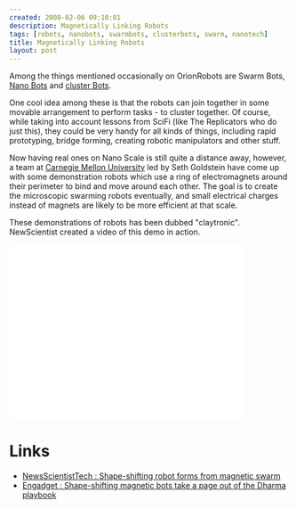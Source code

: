 ```yaml
---
created: 2008-02-06 09:10:01
description: Magnetically Linking Robots
tags: [robots, nanobots, swarmbots, clusterbots, swarm, nanotech]
title: Magnetically Linking Robots
layout: post
---
```

Among the things mentioned occasionally on OrionRobots are Swarm Bots, [Nano Bots](/wiki/nano_bots "Microscopic or Nano scale robots")  and [cluster Bots](/wiki/cluster_bots).

One cool idea among these is that the robots can join together in some movable arrangement to perform tasks - to cluster together. Of course, while taking into account lessons from SciFi (like The Replicators who do just this), they could be very handy for all kinds of things, including rapid prototyping, bridge forming, creating robotic manipulators and other stuff.

Now having real ones on Nano Scale is still quite a distance away, however, a team at <a href="/wiki/carnegie_mellon_university" title="An institution involved in Robotics, Technology and Science">Carnegie Mellon University</a>
led by Seth Goldstein have come up with some demonstration robots which use a ring of electromagnets around their perimeter to bind and move around each other. The goal is to create the microscopic swarming robots eventually, and small electrical charges instead of magnets are likely to be more efficient at that scale.

These demonstrations of robots has been dubbed "claytronic". NewScientist created a video of this demo in action.

<iframe width="420" height="315" src="//www.youtube.com/embed/e44hA6IBtkA?rel=0" frameborder="0" allowfullscreen="true"> </iframe>

# Links

* [NewsScientistTech : Shape-shifting robot forms from magnetic swarm](http://technology.newscientist.com/channel/tech/dn13244-shapeshifting-robot-forms-from-magnetic-swarm.html?feedId=online-news_rss20)
* [Engadget : Shape-shifting magnetic bots take a page out of the Dharma playbook](http://www.engadget.com/2008/01/29/shape-shifting-magnetic-bots-take-a-page-out-of-the-dharma-playb/)
